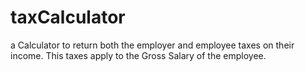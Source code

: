 # taxCalculator

a Calculator to return both the employer and employee taxes on their income. This taxes apply to the Gross Salary of the employee. 


